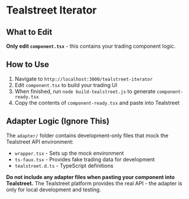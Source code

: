 # Tealstreet Iterator

## What to Edit

**Only edit `component.tsx`** - this contains your trading component logic.

## How to Use

1. Navigate to `http://localhost:3000/tealstreet-iterator`
2. Edit `component.tsx` to build your trading UI
3. When finished, run `node build-tealstreet.js` to generate `component-ready.tsx`
4. Copy the contents of `component-ready.tsx` and paste into Tealstreet

## Adapter Logic (Ignore This)

The `adapter/` folder contains development-only files that mock the Tealstreet API environment:
- `wrapper.tsx` - Sets up the mock environment
- `ts-faux.tsx` - Provides fake trading data for development
- `tealstreet.d.ts` - TypeScript definitions

**Do not include any adapter files when pasting your component into Tealstreet.** The Tealstreet platform provides the real API - the adapter is only for local development and testing.
